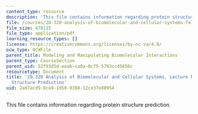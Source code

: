 ```yaml
---
content_type: resource
description: 'This file contains information regarding protein structure prediction. '
file: /courses/20-320-analysis-of-biomolecular-and-cellular-systems-fall-2012/2a67acd58ca91d50938812ce37e80954_MIT20_320F12_Tpc_5_Pred_Str.pdf
file_size: 470115
file_type: application/pdf
learning_resource_types: []
license: https://creativecommons.org/licenses/by-nc-sa/4.0/
ocw_type: OCWFile
parent_title: Modeling and Manipulating Biomolecular Interactions
parent_type: CourseSection
parent_uid: 52f93d5d-eeab-ca0a-0c75-5793cc45656c
resourcetype: Document
title: '20.320 Analysis of Biomolecular and Cellular Systems, Lecture Notes: 5 Protein
  Structure Prediction'
uid: 2a67acd5-8ca9-1d50-9388-12ce37e80954
---
```

This file contains information regarding protein structure prediction. 